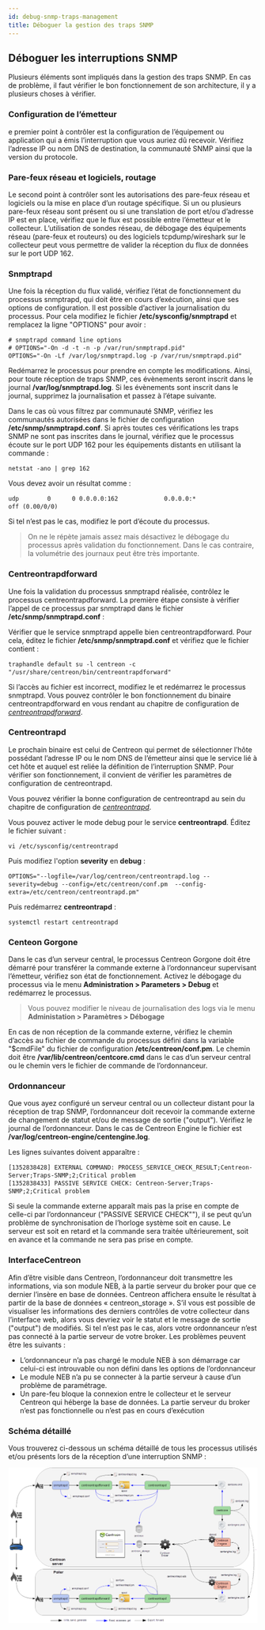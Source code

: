 ```yaml
---
id: debug-snmp-traps-management
title: Déboguer la gestion des traps SNMP
---
```


## Déboguer les interruptions SNMP

Plusieurs éléments sont impliqués dans la gestion des traps SNMP. En cas de problème, il faut vérifier le bon
fonctionnement de son architecture, il y a plusieurs choses à vérifier.

### Configuration de l’émetteur

e premier point à contrôler est la configuration de l’équipement ou application qui a émis l’interruption que vous
auriez dû recevoir. Vérifiez l’adresse IP ou nom DNS de destination, la communauté SNMP ainsi que la version du
protocole.

### Pare-feux réseau et logiciels, routage

Le second point à contrôler sont les autorisations des pare-feux réseau et logiciels ou la mise en place d’un routage
spécifique. Si un ou plusieurs pare-feux réseau sont présent ou si une translation de port et/ou d’adresse IP est en
place, vérifiez que le flux est possible entre l’émetteur et le collecteur. L’utilisation de sondes réseau, de
débogage des équipements réseau (pare-feux et routeurs) ou des logiciels tcpdump/wireshark sur le collecteur peut vous
permettre de valider la réception du flux de données sur le port UDP 162.

### Snmptrapd

Une fois la réception du flux validé, vérifiez l’état de fonctionnement du processus snmptrapd, qui doit être en cours
d’exécution, ainsi que ses options de configuration. Il est possible d’activer la journalisation du processus. Pour
cela modifiez le fichier **/etc/sysconfig/snmptrapd** et remplacez la ligne "OPTIONS" pour avoir :

```shell
# snmptrapd command line options
# OPTIONS="-On -d -t -n -p /var/run/snmptrapd.pid"
OPTIONS="-On -Lf /var/log/snmptrapd.log -p /var/run/snmptrapd.pid"
```

Redémarrez le processus pour prendre en compte les modifications. Ainsi, pour toute réception de traps SNMP, ces
évènements seront inscrit dans le journal **/var/log/snmptrapd.log**. Si les évènements sont inscrit dans le journal,
supprimez la journalisation et passez à l’étape suivante.

Dans le cas où vous filtrez par communauté SNMP, vérifiez les communautés autorisées dans le fichier de configuration
**/etc/snmp/snmptrapd.conf**. Si après toutes ces vérifications les traps SNMP ne sont pas inscrites dans le journal,
vérifiez que le processus écoute sur le port UDP 162 pour les équipements distants en utilisant la commande :

```shell
netstat -ano | grep 162
```

Vous devez avoir un résultat comme :

```shell
udp        0      0 0.0.0.0:162             0.0.0.0:*                           off (0.00/0/0)
```

Si tel n’est pas le cas, modifiez le port d’écoute du processus.

> On ne le répète jamais assez mais désactivez le débogage du processus après validation du fonctionnement. Dans le cas
> contraire, la volumétrie des journaux peut être très importante.

### Centreontrapdforward

Une fois la validation du processus snmptrapd réalisée, contrôlez le processus centreontrapdforward. La première étape
consiste à vérifier l’appel de ce processus par snmptrapd dans le fichier **/etc/snmp/snmptrapd.conf** :

Vérifier que le service snmptrapd appelle bien centreontrapdforward. Pour cela, éditez le fichier **/etc/snmp/snmptrapd.conf**
et vérifiez que le fichier contient :

```shell
traphandle default su -l centreon -c "/usr/share/centreon/bin/centreontrapdforward"
```

Si l’accès au fichier est incorrect, modifiez le et redémarrez le processus snmptrapd. Vous pouvez contrôler le bon
fonctionnement du binaire centreontrapdforward en vous rendant au chapitre de configuration de
*[centreontrapdforward](enable-snmp-traps.md#centreontrapdforward)*.

### Centreontrapd

Le prochain binaire est celui de Centreon qui permet de sélectionner l’hôte possédant l’adresse IP ou le nom DNS de
l’émetteur ainsi que le service lié à cet hôte et auquel est reliée la définition de l’interruption SNMP. Pour vérifier
son fonctionnement, il convient de vérifier les paramètres de configuration de centreontrapd.

Vous pouvez vérifier la bonne configuration de centreontrapd au sein du chapitre de configuration de
*[centreontrapd](enable-snmp-traps.md#centreontrapd)*.

Vous pouvez activer le mode debug pour le service **centreontrapd**. Éditez le fichier suivant :

```shell
vi /etc/sysconfig/centreontrapd
```

Puis modifiez l'option **severity** en **debug** :

```shell
OPTIONS="--logfile=/var/log/centreon/centreontrapd.log --severity=debug --config=/etc/centreon/conf.pm  --config-extra=/etc/centreon/centreontrapd.pm"
```

Puis redémarrez **centreontrapd** :

```shell
systemctl restart centreontrapd
```

### Centeon Gorgone

Dans le cas d’un serveur central, le processus Centreon Gorgone doit être démarré pour transférer la commande externe à
l’ordonnanceur supervisant l’émetteur, vérifiez son état de fonctionnement. Activez le débogage du processus via le
menu **Administration > Parameters > Debug** et redémarrez le processus.

> Vous pouvez modifier le niveau de journalisation des logs  via le menu **Administation > Paramètres > Débogage**

En cas de non réception de la commande externe, vérifiez le chemin d’accès au fichier de commande du processus défini
dans la variable "$cmdFile" du fichier de configuration **/etc/centreon/conf.pm**. Le chemin doit être 
**/var/lib/centreon/centcore.cmd** dans le cas d’un serveur central ou le chemin vers le fichier de commande de
l’ordonnanceur.

### Ordonnanceur

Que vous ayez configuré un serveur central ou un collecteur distant pour la réception de trap SNMP, l’ordonnanceur
doit recevoir la commande externe de changement de statut et/ou de message de sortie ("output"). Vérifiez le journal
de l’ordonnanceur. Dans le cas de Centreon Engine le fichier est **/var/log/centreon-engine/centengine.log**.

Les lignes suivantes doivent apparaître :

```shell
[1352838428] EXTERNAL COMMAND: PROCESS_SERVICE_CHECK_RESULT;Centreon-Server;Traps-SNMP;2;Critical problem
[1352838433] PASSIVE SERVICE CHECK: Centreon-Server;Traps-SNMP;2;Critical problem
```

Si seule la commande externe apparaît mais pas la prise en compte de celle-ci par l’ordonnanceur ("PASSIVE SERVICE CHECK""),
il se peut qu’un problème de synchronisation de l’horloge système soit en cause. Le serveur est soit en retard et la
commande sera traitée ultérieurement, soit en avance et la commande ne sera pas prise en compte.

### InterfaceCentreon

Afin d’être visible dans Centreon, l’ordonnanceur doit transmettre les informations, via son module NEB, à la partie
serveur du broker pour que ce dernier l’insère en base de données. Centreon affichera ensuite le résultat à partir de
la base de données « centreon_storage ». S’il vous est possible de visualiser les informations des derniers contrôles
de votre collecteur dans l’interface web, alors vous devriez voir le statut et le message de sortie ("output") de
modifiés. Si tel n’est pas le cas, alors votre ordonnanceur n’est pas connecté à la partie serveur de votre broker. Les
problèmes peuvent être les suivants :

* L’ordonnanceur n’a pas chargé le module NEB à son démarrage car celui-ci est introuvable ou non défini dans les
  options de l’ordonnanceur
* Le module NEB n’a pu se connecter à la partie serveur à cause d’un problème de paramétrage.
* Un pare-feu bloque la connexion entre le collecteur et le serveur Centreon qui héberge la base de données. La partie
  serveur du broker n’est pas fonctionnelle ou n’est pas en cours d’exécution

### Schéma détaillé

Vous trouverez ci-dessous un schéma détaillé de tous les processus utilisés et/ou présents lors de la réception d’une
interruption SNMP :

![image](../../assets/configuration/kcentreontrapd_schema.png)
